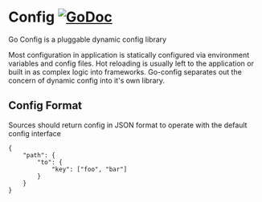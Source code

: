 # Config [![GoDoc](https://godoc.org/github.com/micro/go-config?status.svg)](https://godoc.org/github.com/micro/go-config)

Go Config is a pluggable dynamic config library

Most configuration in application is statically configured via environment variables and config files. Hot reloading is usually left to the application or 
built in as complex logic into frameworks. Go-config separates out the concern of dynamic config into it's own library. 

## Config Format

Sources should return config in JSON format to operate with the default config interface

```
{
	"path": {
		"to": {
			"key": ["foo", "bar"]
		}
	}
}
```
